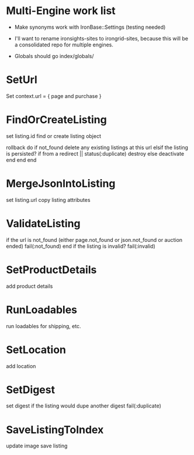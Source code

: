 # Multi-Engine work list

 * Make synonyms work with IronBase::Settings (testing needed)

 * I'll want to rename ironsights-sites to irongrid-sites, because this
will be a consolidated repo for multiple engines.

 * Globals should go index/globals/


# SetUrl
 Set context.url = { page and purchase }
   
# FindOrCreateListing
 set listing.id
 find or create listing object
 
  rollback do
    if not_found
        delete any existing listings at this url
    elsif the listing is persisted?
        if from a redirect || status(:duplicate)
            destroy
        else
            deactivate
        end
    end
 end
 
# MergeJsonIntoListing
 set listing.url
 copy listing attributes 
 
# ValidateListing
 if the url is not_found (either page.not_found or json.not_found or auction ended)
    fail(:not_found)
 end 
 if the listing is invalid?
    fail(:invalid)

# SetProductDetails
 add product details

# RunLoadables
 run loadables for shipping, etc.

# SetLocation
 add location

# SetDigest
 set digest
 if the listing would dupe another digest
    fail(:duplicate)

# SaveListingToIndex
 update image
 save listing

   
